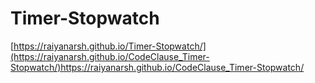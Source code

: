 # Timer-Stopwatch

[https://raiyanarsh.github.io/Timer-Stopwatch/](https://raiyanarsh.github.io/CodeClause_Timer-Stopwatch/)https://raiyanarsh.github.io/CodeClause_Timer-Stopwatch/
